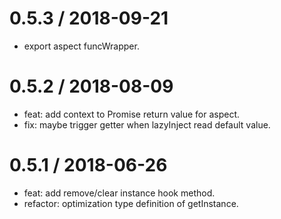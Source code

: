 
0.5.3 / 2018-09-21
==================

  * export aspect funcWrapper.

0.5.2 / 2018-08-09
==================

  * feat: add context to Promise return value for aspect.
  * fix: maybe trigger getter when lazyInject read default value.

0.5.1 / 2018-06-26
==================

  * feat: add remove/clear instance hook method.
  * refactor: optimization type definition of getInstance.
